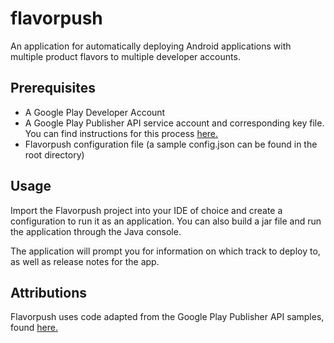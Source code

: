 # flavorpush
An application for automatically deploying Android applications with multiple product flavors to multiple developer accounts.

## Prerequisites

- A Google Play Developer Account
- A Google Play Publisher API service account and corresponding key file.  You can find instructions for this process [here.](https://developers.google.com/android-publisher/getting_started)
- Flavorpush configuration file (a sample config.json can be found in the root directory)

## Usage

Import the Flavorpush project into your IDE of choice and create a configuration to run it as an application.  You can
also build a jar file and run the application through the Java console.

The application will prompt you for information on which track to deploy to, as well as release notes for the app.

## Attributions

Flavorpush uses code adapted from the Google Play Publisher API samples, found [here.](https://github.com/googlesamples/android-play-publisher-api)
